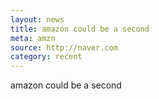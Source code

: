 ```yaml
---
layout: news
title: amazon could be a second
meta: amzn
source: http://naver.com
category: recent
---
```


amazon could be a second
